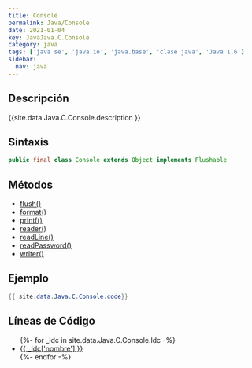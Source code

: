```yaml
---
title: Console
permalink: Java/Console
date: 2021-01-04
key: JavaJava.C.Console
category: java
tags: ['java se', 'java.io', 'java.base', 'clase java', 'Java 1.6']
sidebar: 
  nav: java
---
```


## Descripción
{{site.data.Java.C.Console.description }}

## Sintaxis
~~~java
public final class Console extends Object implements Flushable
~~~

## Métodos
* [flush()](/Java/Console/flush)
* [format()](/Java/Console/format)
* [printf()](/Java/Console/printf)
* [reader()](/Java/Console/reader)
* [readLine()](/Java/Console/readLine)
* [readPassword()](/Java/Console/readPassword)
* [writer()](/Java/Console/writer)

## Ejemplo
~~~java
{{ site.data.Java.C.Console.code}}
~~~

## Líneas de Código
<ul>
{%- for _ldc in site.data.Java.C.Console.ldc -%}
   <li>
       <a href="{{_ldc['url'] }}">{{ _ldc['nombre'] }}</a>
   </li>
{%- endfor -%}
</ul>
